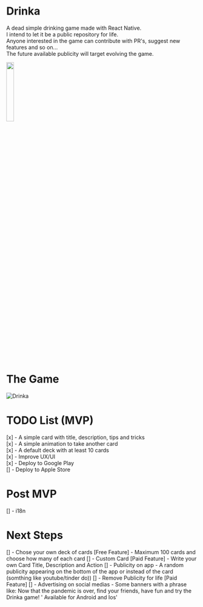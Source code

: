 # Drinka
A dead simple drinking game made with React Native.  
I intend to let it be a public repository for life.  
Anyone interested in the game can contribute with PR's, suggest new features and so on...  
The future available publicity will target evolving the game.

<a href="https://play.google.com/store/apps/details?id=com.mtsmachado8.drinka" target="_blank">
  <img src="https://cdn.rawgit.com/steverichey/google-play-badge-svg/master/img/pt-br_get.svg" width="20%">
</a>

# The Game
![Drinka](https://user-images.githubusercontent.com/11022437/90585706-d5bfde80-e1ab-11ea-8015-4b6e81f42be4.gif)

# TODO List (MVP)
[x] - A simple card with title, description, tips and tricks  
[x] - A simple animation to take another card  
[x] - A default deck with at least 10 cards  
[x] - Improve UX/UI  
[x] - Deploy to Google Play  
[] - Deploy to Apple Store  

# Post MVP
[] - i18n


# Next Steps
[] - Chose your own deck of cards [Free Feature]
    - Maximum 100 cards and choose how many of each card
[] - Custom Card [Paid Feature]
    - Write your own Card Title, Description and Action
[] - Publicity on app 
    - A random publicity appearing on the bottom of the app or instead of the card (somthing like youtube/tinder do))
[] - Remove Publicity for life [Paid Feature]
[] - Advertising on social medias
    - Some banners with a phrase like: Now that the pandemic is over, find your friends, have fun and try the Drinka game! ' Available for Android and Ios'
